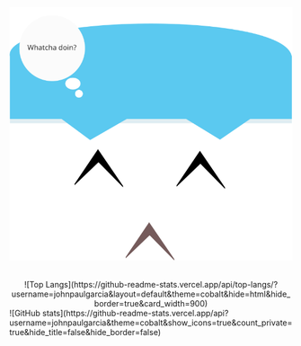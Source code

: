 
<p align="center"> 
  <img src="https://raw.githubusercontent.com/johnpaulgarcia/johnpaulgarcia/main/face.svg"/>
</p>

<br />
<div align="center"> 
![Top Langs](https://github-readme-stats.vercel.app/api/top-langs/?username=johnpaulgarcia&layout=default&theme=cobalt&hide=html&hide_border=true&card_width=900)
</div>
![GitHub stats](https://github-readme-stats.vercel.app/api?username=johnpaulgarcia&theme=cobalt&show_icons=true&count_private=true&hide_title=false&hide_border=false)

